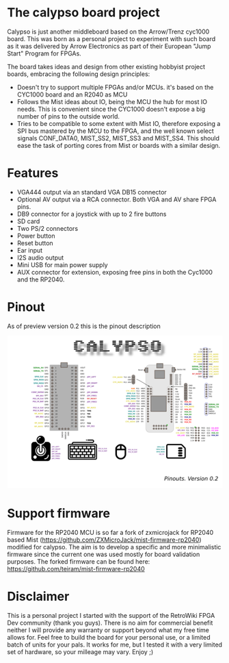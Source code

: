 # The calypso board project

Calypso is just another middleboard based on the Arrow/Trenz cyc1000 board. This was born as a personal project to experiment with such board as it was delivered by Arrow Electronics as part of their European "Jump Start" Program for FPGAs.

The board takes ideas and design from other existing hobbyist project boards, embracing the following design principles:
- Doesn't try to support multiple FPGAs and/or MCUs. it's based on the CYC1000 board and an R2040 as MCU
- Follows the Mist ideas about IO, being the MCU the hub for most IO needs. This is convenient since the CYC1000 doesn't expose a big number of pins to the outside world.
- Tries to be compatible to some extent with Mist IO, therefore exposing a SPI bus mastered by the MCU to the FPGA, and the well known select signals CONF_DATA0, MIST_SS2, MIST_SS3 and MIST_SS4. This should ease the task of porting cores from Mist or boards with a similar design.
# Features
- VGA444 output via an standard VGA DB15 connector
- Optional AV output via a RCA connector. Both VGA and AV share FPGA pins.
- DB9 connector for a joystick with up to 2 fire buttons
- SD card
- Two PS/2 connectors
- Power button
- Reset button
- Ear input
- I2S audio output
- Mini USB for main power supply
- AUX connector for extension, exposing free pins in both the Cyc1000 and the RP2040.

# Pinout
As of preview version 0.2 this is the pinout description

![Pinout](/doc/calypso-pinouts-0.2.png?raw=true "Calypso Pinouts")

# Support firmware
Firmware for the RP2040 MCU is so far a fork of zxmicrojack for RP2040 based Mist (https://github.com/ZXMicroJack/mist-firmware-rp2040) modified for calypso. The aim is to develop a specific and more minimalistic firmware since the current one was used mostly for board validation purposes. The forked firmware can be found here: https://github.com/teiram/mist-firmware-rp2040 

# Disclaimer
This is a personal project I started with the support of the RetroWiki FPGA Dev community (thank you guys). There is no aim for commercial benefit neither I will provide any warranty or support beyond what my free time allows for. Feel free to build the board for your personal use, or a limited batch of units for your pals. It works for me, but I tested it with a very limited set of hardware, so your milleage may vary.
Enjoy ;)
